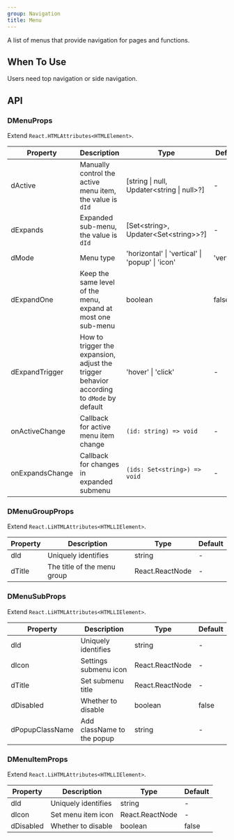 ```yaml
---
group: Navigation
title: Menu
---
```


A list of menus that provide navigation for pages and functions.

## When To Use

Users need top navigation or side navigation.

## API

### DMenuProps

Extend `React.HTMLAttributes<HTMLElement>`.

<!-- prettier-ignore-start -->
| Property | Description | Type | Default | 
| --- | --- | --- | --- | 
| dActive | Manually control the active menu item, the value is `dId` | [string \| null, Updater\<string \| null\>?] | - |
| dExpands | Expanded sub-menu, the value is `dId` | [Set\<string\>, Updater\<Set\<string\>\>?]  | - |
| dMode | Menu type | 'horizontal' \| 'vertical' \| 'popup' \| 'icon' | 'vertical' |
| dExpandOne | Keep the same level of the menu, expand at most one sub-menu | boolean | false |
| dExpandTrigger | How to trigger the expansion, adjust the trigger behavior according to `dMode` by default | 'hover' \| 'click' | - |
| onActiveChange | Callback for active menu item change | `(id: string) => void` | - |
| onExpandsChange | Callback for changes in expanded submenu | `(ids: Set<string>) => void` | - |
<!-- prettier-ignore-end -->

### DMenuGroupProps

Extend `React.LiHTMLAttributes<HTMLLIElement>`.

<!-- prettier-ignore-start -->
| Property | Description | Type | Default | 
| --- | --- | --- | --- | 
| dId | Uniquely identifies | string | - |
| dTitle | The title of the menu group | React.ReactNode | - |
<!-- prettier-ignore-end -->

### DMenuSubProps

Extend `React.LiHTMLAttributes<HTMLLIElement>`.

<!-- prettier-ignore-start -->
| Property | Description | Type | Default | 
| --- | --- | --- | --- | 
| dId | Uniquely identifies | string | - |
| dIcon | Settings submenu icon | React.ReactNode | - |
| dTitle | Set submenu title | React.ReactNode | - |
| dDisabled | Whether to disable | boolean | false |
| dPopupClassName | Add className to the popup | string | - |
<!-- prettier-ignore-end -->

### DMenuItemProps

Extend `React.LiHTMLAttributes<HTMLLIElement>`.

<!-- prettier-ignore-start -->
| Property | Description | Type | Default | 
| --- | --- | --- | --- | 
| dId | Uniquely identifies | string | - |
| dIcon | Set menu item icon | React.ReactNode | - |
| dDisabled | Whether to disable | boolean | false |
<!-- prettier-ignore-end -->
